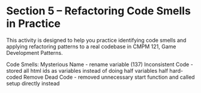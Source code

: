 # Section 5 – Refactoring Code Smells in Practice

This activity is designed to help you practice identifying code smells and applying refactoring patterns to a real codebase in CMPM 121, Game Development Patterns.

Code Smells:
Mysterious Name - rename variable (137)
Inconsistent Code - stored all html ids as variables instead of doing half variables half hard-coded
Remove Dead Code - removed unnecessary start function and called setup directly instead
